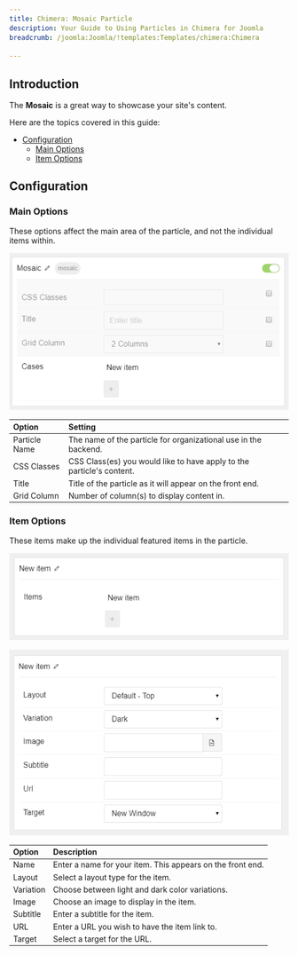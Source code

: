 ```yaml
---
title: Chimera: Mosaic Particle
description: Your Guide to Using Particles in Chimera for Joomla
breadcrumb: /joomla:Joomla/!templates:Templates/chimera:Chimera

---
```


## Introduction

The **Mosaic** is a great way to showcase your site's content.

Here are the topics covered in this guide:

* [Configuration](#configuration)
    - [Main Options](#main-options)
    - [Item Options](#item-options)

## Configuration

### Main Options 

These options affect the main area of the particle, and not the individual items within.

![](assets/particle_mosaic2.png) 

| Option        | Setting                                                               |
| :-----        | :-----                                                                |
| Particle Name | The name of the particle for organizational use in the backend.       |
| CSS Classes   | CSS Class(es) you would like to have apply to the particle's content. |
| Title         | Title of the particle as it will appear on the front end.             |
| Grid Column   | Number of column(s) to display content in.                            |

### Item Options

These items make up the individual featured items in the particle.

![](assets/particle_mosaic3.png)

![](assets/particle_mosaic4.png)

| Option    | Description                                                |
| :-----    | :-----                                                     |
| Name      | Enter a name for your item. This appears on the front end. |
| Layout    | Select a layout type for the item.                         |
| Variation | Choose between light and dark color variations.            |
| Image     | Choose an image to display in the item.                    |
| Subtitle  | Enter a subtitle for the item.                             |
| URL       | Enter a URL you wish to have the item link to.             |
| Target    | Select a target for the URL.                               |
